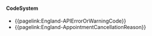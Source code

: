 #### CodeSystem

- {{pagelink:England-APIErrorOrWarningCode}}
- {{pagelink:England-AppointmentCancellationReason}}